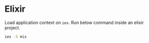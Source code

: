 Elixir
======

Load application context on `iex`. Run below command inside an elixir project.

```bash
iex -S mix
```
